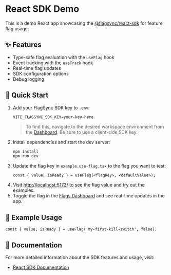 # React SDK Demo

This is a demo React app showcasing the [@flagsync/react-sdk](https://github.com/flagsync/react-sdk) for feature flag usage.

## ✨ Features

- Type-safe flag evaluation with the `useFlag` hook
- Event tracking with the `useTrack` hook
- Real-time flag updates
- SDK configuration options
- Debug logging

## 🚀 Quick Start

1. Add your FlagSync SDK key to `.env`:
   ```dotenv
   VITE_FLAGSYNC_SDK_KEY=your-key-here
   ```
   > To find this, navigate to the desired workspace environment from the [Dashboard](https://www.flagsync.com/dashboard/settings/organization/workspaces/). Be sure to use a client-side SDK key.
2. Install dependencies and start the dev server:
   ```bash
   npm install
   npm run dev
   ```
3. Update the flag key in `example.use-flag.tsx` to the flag you want to test:
   ```tsx
   const { value, isReady } = useFlag(<flagKey>, <defaultValue>);
   ```
4. Visit [http://localhost:5173/](http://localhost:5173/) to see the flag value and try out the examples.
5. Toggle the flag in the [Flags Dashboard](https://www.flagsync.com/dashboard/flags/) and see real-time updates in the app.

## 🔧 Example Usage

```tsx
const { value, isReady } = useFlag('my-first-kill-switch', false);
```

## 📖 Documentation

For more detailed information about the SDK features and usage, visit:
- [React SDK Documentation](https://docs.flagsync.com/sdks-client-side/react)
